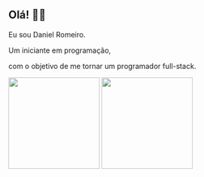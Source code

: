 ## Olá! 👋🏼

 Eu sou Daniel Romeiro. 

 Um iniciante em programação,

 com o objetivo de me tornar um programador full-stack. 
 
<div>
    <img height="180em" src="https://github-readme-stats.vercel.app/api?username=DanielRomeiro&show_icons=true&theme=tokyonight"/>
   <img height="180em" src="https://github-readme-stats.vercel.app/api/top-langs/?username=DanielRomeiro&layout=compact&theme=tokyonight"/>
</div> 

